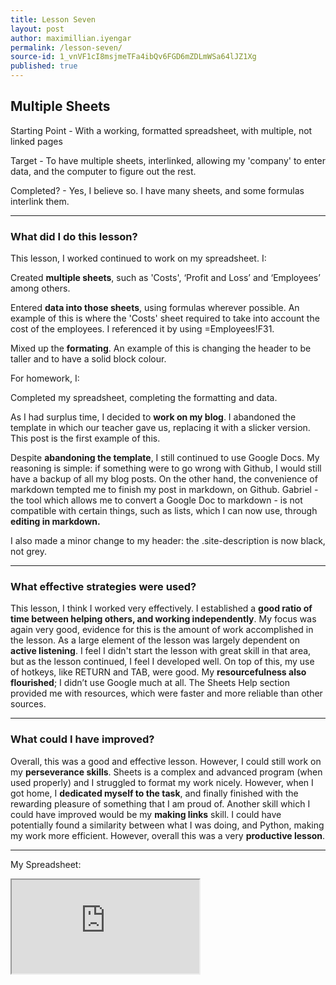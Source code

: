 ```yaml
---
title: Lesson Seven
layout: post
author: maximillian.iyengar
permalink: /lesson-seven/
source-id: 1_vnVF1cI8msjmeTFa4ibQv6FGD6mZDLmWSa64lJZ1Xg
published: true
---
```

<h2>Multiple Sheets</h2>

Starting Point - With a working, formatted spreadsheet, with multiple, not linked pages

Target - To have multiple sheets, interlinked, allowing my 'company' to enter data, and the computer to figure out the rest.

Completed? - Yes, I believe so. I have many sheets, and some formulas interlink them.
- - -

<h3>What did I do this lesson?</h3>

This lesson, I worked continued to work on my spreadsheet. I:

Created **multiple sheets**, such as 'Costs', ‘Profit and Loss’ and ‘Employees’ among others.

Entered **data into those sheets**, using formulas wherever possible. An example of this is where the 'Costs' sheet required to take into account the cost of the employees. I referenced it by using =Employees!F31.

Mixed up the **formating**. An example of this is changing the header to be taller and to have a solid block colour.

For homework, I:

Completed my spreadsheet, completing the formatting and data.

As I had surplus time, I decided to **work on my blog**. I abandoned the template in which our teacher gave us, replacing it with a slicker version. This post is the first example of this.

Despite **abandoning the template**, I still continued to use Google Docs. My reasoning is simple: if something were to go wrong with Github, I would still have a backup of all my blog posts. On the other hand, the convenience of markdown tempted me to finish my post in markdown, on Github. Gabriel - the tool which allows me to convert a Google Doc to markdown - is not compatible with certain things, such as lists, which I can now use, through **editing in markdown.**

I also made a minor change to my header: the .site-description is now black, not grey.
- - -

<h3>What effective strategies were used?</h3>

This lesson, I think I worked very effectively. I established a **good ratio of time between helping others, and working independently**. My focus was again very good, evidence for this is the amount of work accomplished in the lesson. As a large element of the lesson was largely dependent on **active listening**. I feel I didn't start the lesson with great skill in that area, but as the lesson continued, I feel I developed well. On top of this, my use of hotkeys, like RETURN and TAB, were good. My **resourcefulness also flourished**; I didn’t use Google much at all. The Sheets Help section provided me with resources, which were faster and more reliable than other sources.
- - -

<h3>What could I have improved?</h3>

Overall, this was a good and effective lesson. However, I could still work on my **perseverance skills**. Sheets is a complex and advanced program (when used properly) and I struggled to format my work nicely. However, when I got home, I **dedicated myself to the task**, and finally finished with the rewarding pleasure of something that I am proud of. Another skill which I could have improved would be my **making links** skill. I could have potentially found a similarity between what I was doing, and Python, making my work more efficient. However, overall this was a very **productive lesson**.
- - -

My Spreadsheet:

<iframe src="https://docs.google.com/spreadsheets/d/1wUKhHruzBN7f4djRke0gPQcLy_0XdAU3B7Dk2CKLrjQ/pubhtml?widget=true&amp;headers=false"></iframe>
